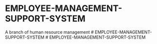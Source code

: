 # EMPLOYEE-MANAGEMENT-SUPPORT-SYSTEM
A branch of human resource management
#   E M P L O Y E E - M A N A G E M E N T - S U P P O R T - S Y S T E M  
 # EMPLOYEE-MANAGEMENT-SUPPORT-SYSTEM
